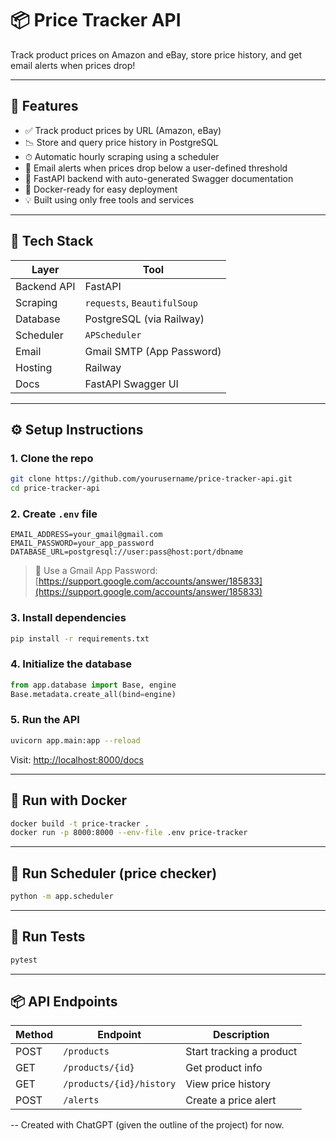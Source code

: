 # 📦 Price Tracker API

Track product prices on Amazon and eBay, store price history, and get email alerts when prices drop!

---

## 🚀 Features

- ✅ Track product prices by URL (Amazon, eBay)
- 📉 Store and query price history in PostgreSQL
- ⏱  Automatic hourly scraping using a scheduler
- 🔔 Email alerts when prices drop below a user-defined threshold
- 🧠 FastAPI backend with auto-generated Swagger documentation
- 🐳 Docker-ready for easy deployment
- 💡 Built using only free tools and services

---

## 🧰 Tech Stack

| Layer       | Tool                         |
|-------------|------------------------------|
| Backend API | FastAPI                      |
| Scraping    | `requests`, `BeautifulSoup`  |
| Database    | PostgreSQL (via Railway)     |
| Scheduler   | `APScheduler`                |
| Email       | Gmail SMTP (App Password)    |
| Hosting     | Railway                      |
| Docs        | FastAPI Swagger UI           |

---

## ⚙️ Setup Instructions

### 1. Clone the repo

```bash
git clone https://github.com/yourusername/price-tracker-api.git
cd price-tracker-api
````

### 2. Create `.env` file

```
EMAIL_ADDRESS=your_gmail@gmail.com
EMAIL_PASSWORD=your_app_password
DATABASE_URL=postgresql://user:pass@host:port/dbname
```

> 📌 Use a Gmail App Password: [https://support.google.com/accounts/answer/185833](https://support.google.com/accounts/answer/185833)

### 3. Install dependencies

```bash
pip install -r requirements.txt
```

### 4. Initialize the database

```python
from app.database import Base, engine
Base.metadata.create_all(bind=engine)
```

### 5. Run the API

```bash
uvicorn app.main:app --reload
```

Visit: [http://localhost:8000/docs](http://localhost:8000/docs)

---

## 🐳 Run with Docker

```bash
docker build -t price-tracker .
docker run -p 8000:8000 --env-file .env price-tracker
```

---

## 🔁 Run Scheduler (price checker)

```bash
python -m app.scheduler
```

---

## 🧪 Run Tests

```bash
pytest
```

---

## 📦 API Endpoints

| Method | Endpoint                 | Description              |
| ------ | ------------------------ | ------------------------ |
| POST   | `/products`              | Start tracking a product |
| GET    | `/products/{id}`         | Get product info         |
| GET    | `/products/{id}/history` | View price history       |
| POST   | `/alerts`                | Create a price alert     |



-- Created with ChatGPT (given the outline of the project) for now.